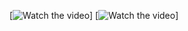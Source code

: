 [![Watch the video](https://drive.google.com/file/d/1H4DJYUbaUT1Yt2Lrl6otiZOQY-s6w2bI/view?usp=sharing)]
[![Watch the video](https://drive.google.com/file/d/1H5TC5K1NnNE1mMTWrd4xsh1bIIwkF8kG/view?usp=sharing)]
